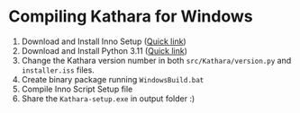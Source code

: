# Compiling Kathara for Windows

1. Download and Install Inno Setup ([Quick link](http://www.jrsoftware.org/download.php/is.exe))
2. Download and Install Python 3.11 ([Quick link](https://www.python.org/downloads/release/python-3117/))
3. Change the Kathara version number in both `src/Kathara/version.py` and `installer.iss` files.
4. Create binary package running `WindowsBuild.bat`
5. Compile Inno Script Setup file
6. Share the `Kathara-setup.exe` in output folder :)